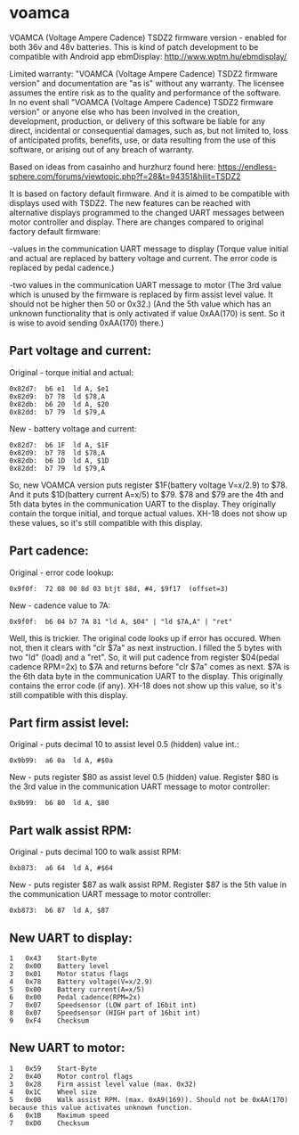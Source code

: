 # voamca
VOAMCA (Voltage Ampere Cadence) TSDZ2 firmware version - enabled for both 36v and 48v batteries.
This is kind of patch development to be compatible with Android app ebmDisplay: http://www.wptm.hu/ebmdisplay/ 

Limited warranty: "VOAMCA (Voltage Ampere Cadence) TSDZ2 firmware version" and documentation are "as is" without any warranty. The licensee assumes the entire risk as to the quality and performance of the software. In no event shall "VOAMCA (Voltage Ampere Cadence) TSDZ2 firmware version" or anyone else who has been involved in the creation, development, production, or delivery of this software be liable for any direct, incidental or consequential damages, such as, but not limited to, loss of anticipated profits, benefits, use, or data resulting from the use of this software, or arising out of any breach of warranty.

Based on ideas from casainho and hurzhurz found here:
https://endless-sphere.com/forums/viewtopic.php?f=28&t=94351&hilit=TSDZ2

It is based on factory default firmware. And it is aimed to be compatible with displays used with TSDZ2.
The new features can be reached with alternative displays programmed to the changed UART messages between motor controller and display.
There are changes compared to original factory default firmware:

-values in the communication UART message to display (Torque value initial and actual are replaced by battery voltage and current. The error code is replaced by pedal cadence.)

-two values in the communication UART message to motor (The 3rd value which is unused by the firmware is replaced by firm assist level value. It should not be higher then 50 or 0x32.) (And the 5th value which has an unknown functionality that is only activated if value 0xAA(170) is sent. So it is wise to avoid sending 0xAA(170) there.)

Part voltage and current:
-------------------------
Original - torque initial and actual:
```
0x82d7:	 b6 e1	ld A, $e1
0x82d9:	 b7 78	ld $78,A
0x82db:	 b6 20	ld A, $20
0x82dd:	 b7 79	ld $79,A
```

New - battery voltage and current:
```
0x82d7:	 b6 1F	ld A, $1F
0x82d9:	 b7 78	ld $78,A
0x82db:	 b6 1D	ld A, $1D
0x82dd:	 b7 79	ld $79,A
```

So, new VOAMCA version puts register $1F(battery voltage V=x/2.9) to $78. And it puts $1D(battery current A=x/5) to $79.
$78 and $79 are the 4th and 5th data bytes in the communication UART to the display. 
They originally contain the torque initial, and torque actual values. XH-18 does not show up these values, so it's still compatible with this display.


Part cadence:
-------------
Original - error code lookup:
```
0x9f0f:	 72 08 00 8d 03	btjt $8d, #4, $9f17  (offset=3)
```

New - cadence value to 7A:
```
0x9f0f:	 b6 04 b7 7A 81	"ld A, $04" | "ld $7A,A" | "ret"
```

Well, this is trickier. The original code looks up if error has occured. When not, then it clears with "clr $7a" as next instruction.
I filled the 5 bytes with two "ld" (load) and a "ret". So, it will put cadence from register $04(pedal cadence RPM=2x) to $7A and returns before "clr $7a" comes as next.
$7A is the 6th data byte in the communication UART to the display.
This originally contains the error code (if any). XH-18 does not show up this value, so it's still compatible with this display.


Part firm assist level:
-----------------------
Original - puts decimal 10 to assist level 0.5 (hidden) value int.:
```
0x9b99:	 a6 0a	ld A, #$0a
```

New - puts register $80 as assist level 0.5 (hidden) value. Register $80 is the 3rd value in the communication UART message to motor controller:
```
0x9b99:	 b6 80	ld A, $80
```

Part walk assist RPM:
-----------------------
Original - puts decimal 100 to walk assist RPM:
```
0xb873:	 a6 64	ld A, #$64
```

New - puts register $87 as walk assist RPM. Register $87 is the 5th value in the communication UART message to motor controller:
```
0xb873:	 b6 87	ld A, $87
```


New UART to display:
--------------------
```
1	0x43	Start-Byte
2	0x00	Battery level
3	0x01	Motor status flags
4	0x78	Battery voltage(V=x/2.9)
5	0x00	Battery current(A=x/5)
6	0x00	Pedal cadence(RPM=2x)
7	0x07	Speedsensor (LOW part of 16bit int)
8	0x07	Speedsensor (HIGH part of 16bit int)
9	0xF4	Checksum
```

New UART to motor:
--------------------
```
1	0x59	Start-Byte
2	0x40	Motor control flags
3	0x28	Firm assist level value (max. 0x32)
4	0x1C	Wheel size
5	0x00	Walk assist RPM. (max. 0xA9(169)). Should not be 0xAA(170) because this value activates unknown function.
6	0x1B	Maximum speed
7	0xD0	Checksum
```
